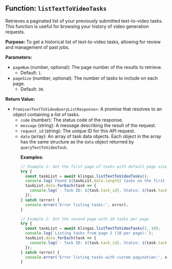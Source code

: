 ## Function: `listTextToVideoTasks`

Retrieves a paginated list of your previously submitted text-to-video tasks. This function is useful for browsing your history of video generation requests.

**Purpose:**
To get a historical list of text-to-video tasks, allowing for review and management of past jobs.

**Parameters:**

- `pageNum` (number, optional): The page number of the results to retrieve.
  - Default: `1`.
- `pageSize` (number, optional): The number of tasks to include on each page.
  - Default: `30`.

**Return Value:**

- `Promise<TextToVideoQueryListResponse>`: A promise that resolves to an object containing a list of tasks.
  - `code` (number): The status code of the response.
  - `message` (string): A message describing the result of the request.
  - `request_id` (string): The unique ID for this API request.
  - `data` (array<object>): An array of task data objects. Each object in the array has the same structure as the `data` object returned by `queryTextToVideoTask`.

**Examples:**

```typescript
// Example 1: Get the first page of tasks with default page size
try {
  const taskList = await klingai.listTextToVideoTasks();
  console.log(`Found ${taskList.data.length} tasks on the first page.`);
  taskList.data.forEach(task => {
    console.log(`- Task ID: ${task.task_id}, Status: ${task.task_status}`);
  });
} catch (error) {
  console.error('Error listing tasks:', error);
}

// Example 2: Get the second page with 10 tasks per page
try {
  const taskList = await klingai.listTextToVideoTasks(2, 10);
  console.log(`Listing tasks from page 2 (10 per page):`);
  taskList.data.forEach(task => {
    console.log(`- Task ID: ${task.task_id}, Status: ${task.task_status}, Created: ${new Date(task.created_at * 1000).toISOString()}`);
  });
} catch (error) {
  console.error('Error listing tasks with custom pagination:', error);
}
```